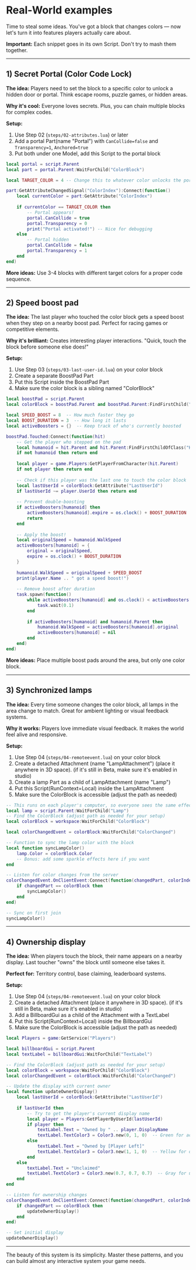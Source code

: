 # Real-World examples

Time to steal some ideas. You've got a block that changes colors — now let's turn it into features players actually care about.

**Important:** Each snippet goes in its own Script. Don't try to mash them together.

---

## 1) Secret Portal (Color Code Lock)

**The idea:** Players need to set the block to a specific color to unlock a hidden door or portal. Think escape rooms, puzzle games, or hidden areas.

**Why it's cool:** Everyone loves secrets. Plus, you can chain multiple blocks for complex codes.

**Setup:**
1. Use Step 02 (`steps/02-attributes.lua`) or later
2. Add a portal Part(name "Portal") with `CanCollide=false` and `Transparency=1`, `Anchored=true`
3. Put both under one Model, add this Script to the portal block

```lua
local portal = script.Parent
local part = portal.Parent:WaitForChild("ColorBlock")

local TARGET_COLOR = 4 -- Change this to whatever color unlocks the portal

part:GetAttributeChangedSignal("ColorIndex"):Connect(function()
    local currentColor = part:GetAttribute("ColorIndex")
    
    if currentColor == TARGET_COLOR then
        -- Portal appears!
        portal.CanCollide = true
        portal.Transparency = 0
        print("Portal activated!") -- Nice for debugging
    else
        -- Portal hidden
        portal.CanCollide = false
        portal.Transparency = 1
    end
end)
```

**More ideas:** Use 3-4 blocks with different target colors for a proper code sequence.

---

## 2) Speed boost pad

**The idea:** The last player who touched the color block gets a speed boost when they step on a nearby boost pad. Perfect for racing games or competitive elements.

**Why it's brilliant:** Creates interesting player interactions. "Quick, touch the block before someone else does!"

**Setup:**
1. Use Step 03 (`steps/03-last-user-id.lua`) on your color block
2. Create a separate BoostPad Part  
3. Put this Script inside the BoostPad Part
4. Make sure the color block is a sibling named "ColorBlock"

```lua
local boostPad = script.Parent
local colorBlock = boostPad.Parent and boostPad.Parent:FindFirstChild("ColorBlock") or boostPad

local SPEED_BOOST = 8  -- How much faster they go
local BOOST_DURATION = 3  -- How long it lasts
local activeBoosters = {}  -- Keep track of who's currently boosted

boostPad.Touched:Connect(function(hit)
    -- Get the player who stepped on the pad
    local humanoid = hit.Parent and hit.Parent:FindFirstChildOfClass("Humanoid")
    if not humanoid then return end
    
    local player = game.Players:GetPlayerFromCharacter(hit.Parent)
    if not player then return end
    
    -- Check if this player was the last one to touch the color block
    local lastUserId = colorBlock:GetAttribute("LastUserId")
    if lastUserId ~= player.UserId then return end
    
    -- Prevent double-boosting
    if activeBoosters[humanoid] then
        activeBoosters[humanoid].expire = os.clock() + BOOST_DURATION
        return
    end
    
    -- Apply the boost!
    local originalSpeed = humanoid.WalkSpeed
    activeBoosters[humanoid] = {
        original = originalSpeed,
        expire = os.clock() + BOOST_DURATION
    }
    
    humanoid.WalkSpeed = originalSpeed + SPEED_BOOST
    print(player.Name .. " got a speed boost!")
    
    -- Remove boost after duration
    task.spawn(function()
        while activeBoosters[humanoid] and os.clock() < activeBoosters[humanoid].expire do
            task.wait(0.1)
        end
        
        if activeBoosters[humanoid] and humanoid.Parent then
            humanoid.WalkSpeed = activeBoosters[humanoid].original
            activeBoosters[humanoid] = nil
        end
    end)
end)
```

**More ideas:** Place multiple boost pads around the area, but only one color block.

---

## 3) Synchronized lamps

**The idea:** Every time someone changes the color block, all lamps in the area change to match. Great for ambient lighting or visual feedback systems.

**Why it works:** Players love immediate visual feedback. It makes the world feel alive and responsive.

**Setup:**
1. Use Step 04 (`steps/04-remoteevent.lua`) on your color block
2. Create a detached Attachment (name "LampAttachment") (place it anywhere in 3D space). (if it's still in Beta, make sure it's enabled in studio)
3. Create a lamp Part as a child of LampAttachment (name "Lamp")
4. Put this Script(RunContext=Local) inside the LampAttachment
5. Make sure the ColorBlock is accessible (adjust the path as needed)

```lua
-- This runs on each player's computer, so everyone sees the same effect
local lamp = script.Parent:WaitForChild("Lamp")
-- Find the ColorBlock (adjust path as needed for your setup)
local colorBlock = workspace:WaitForChild("ColorBlock")

local colorChangedEvent = colorBlock:WaitForChild("ColorChanged")

-- Function to sync the lamp color with the block
local function syncLampColor()
	lamp.Color = colorBlock.Color
	-- Bonus: add some sparkle effects here if you want
end

-- Listen for color changes from the server
colorChangedEvent.OnClientEvent:Connect(function(changedPart, colorIndex)
	if changedPart == colorBlock then
		syncLampColor()
	end
end)

-- Sync on first join
syncLampColor()
```
---

## 4) Ownership display

**The idea:** When players touch the block, their name appears on a nearby display. Last toucher "owns" the block until someone else takes it.

**Perfect for:** Territory control, base claiming, leaderboard systems.

**Setup:**
1. Use Step 04 (`steps/04-remoteevent.lua`) on your color block
2. Create a detached Attachment (place it anywhere in 3D space). (if it's still in Beta, make sure it's enabled in studio)
3. Add a BillboardGui as a child of the Attachment with a TextLabel
4. Put this Script(RunContext=Local) inside the BillboardGui
5. Make sure the ColorBlock is accessible (adjust the path as needed)

```lua
local Players = game:GetService("Players")

local billboardGui = script.Parent
local textLabel = billboardGui:WaitForChild("TextLabel")

-- Find the ColorBlock (adjust path as needed for your setup)
local colorBlock = workspace:WaitForChild("ColorBlock")
local colorChangedEvent = colorBlock:WaitForChild("ColorChanged")

-- Update the display with current owner
local function updateOwnerDisplay()
    local lastUserId = colorBlock:GetAttribute("LastUserId")
    
    if lastUserId then
        -- Try to get the player's current display name
        local player = Players:GetPlayerByUserId(lastUserId)
        if player then
            textLabel.Text = "Owned by " .. player.DisplayName
            textLabel.TextColor3 = Color3.new(0, 1, 0)  -- Green for active
        else
            textLabel.Text = "Owned by [Player Left]"
            textLabel.TextColor3 = Color3.new(1, 1, 0)  -- Yellow for offline
        end
    else
        textLabel.Text = "Unclaimed"
        textLabel.TextColor3 = Color3.new(0.7, 0.7, 0.7)  -- Gray for unclaimed
    end
end

-- Listen for ownership changes
colorChangedEvent.OnClientEvent:Connect(function(changedPart, colorIndex)
    if changedPart == colorBlock then
        updateOwnerDisplay()
    end
end)

-- Set initial display
updateOwnerDisplay()
```

---


The beauty of this system is its simplicity. Master these patterns, and you can build almost any interactive system your game needs.
